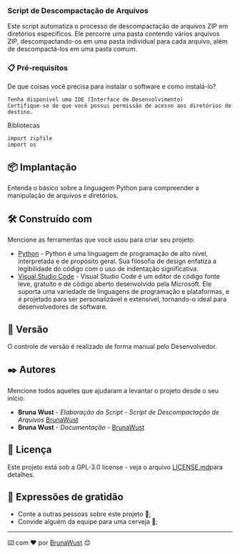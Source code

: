 ### Script de Descompactação de Arquivos

Este script automatiza o processo de descompactação de arquivos ZIP em diretórios específicos. Ele percorre uma pasta contendo vários arquivos ZIP, descompactando-os em uma pasta individual para cada arquivo, além de descompactá-los em uma pasta comum.

### 📋 Pré-requisitos

De que coisas você precisa para instalar o software e como instalá-lo?

```
Tenha disponível uma IDE (Interface de Desenvolvimento)
Certifique-se de que você possui permissão de acesso aos diretórios de destino.
```

Bibliotecas

```
import zipfile
import os
```

## 📦 Implantação

Entenda o básico sobre a linguagem Python para compreender a manipulação de arquivos e diretórios.

## 🛠️ Construído com

Mencione as ferramentas que você usou para criar seu projeto:

* [Python](https://www.python.org/) - Python é uma linguagem de programação de alto nível, interpretada e de propósito geral. Sua filosofia de design enfatiza a legibilidade do código com o uso de indentação significativa.
* [Visual Studio Code](https://code.visualstudio.com/) - Visual Studio Code é um editor de código fonte leve, gratuito e de código aberto desenvolvido pela Microsoft. Ele suporta uma variedade de linguagens de programação e plataformas, e é projetado para ser personalizável e extensível, tornando-o ideal para desenvolvedores de software.

## 📌 Versão

O controle de versão é realizado de forma manual pelo Desenvolvedor.

## ✒️ Autores

Mencione todos aqueles que ajudaram a levantar o projeto desde o seu início:

* **Bruna Wust** - *Elaboração do Script - Script de Descompactação de Arquivos* [BrunaWust](https://github.com/BrunaWust)
* **Bruna Wust** - *Documentação* - [BrunaWust](https://github.com/BrunaWust)

## 📄 Licença

Este projeto está sob a GPL-3.0 license - veja o arquivo [LICENSE.md](https://github.com/BrunaWust/unzip_archives/blob/main/LICENSE)para detalhes.

## 🎁 Expressões de gratidão

* Conte a outras pessoas sobre este projeto 📢;
* Convide alguém da equipe para uma cerveja 🍺;

---
⌨️ com ❤️ por [BrunaWust](https://github.com/BrunaWust) 😊
